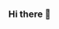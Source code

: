 ### Hi there 👋

<!--
**vlr78vlr/vlr78vlr** is a ✨ _special_ ✨ repository because its `README.md` (this file) appears on your GitHub profile.

Привет! Меня звоут Валерий Клеошкин,я начинающий аналитик, но имею большой опыт работы в поставках, продажах и рекламе. Большую часть своей трудовой деятельности я работал с большим объемом данных и в режиме многозадачности. Профессия аналитик данных привлекает меня потому, что в этой области можно постоянно совершенствовать свои навыки 

## Получил образование
*   creator of [Javarush Community](https://github.com/javarushcommunity) and [Template Repository](https://github.com/template-repository) organizations.
*   creator and author of [romankh3](https://t.me/romankh3) telegram channel. Subscribe to recieve messages about my open-source activities.
*   Write posts about software development.
*   Currently working in [Epam Systems](https://www.linkedin.com/company/epam-systems/)

## 🛠 Technical Stack
*   Java/Kotlin/Groovy/COBOL languages
*   MySQL, PostgreSQL, MongoDB, Aurora, DynamoDB, Flyway, Liquibase
*   Spring Framework, Spring Boot, Spring Test, Spring Data Jpa, Spring Jdbc template, Spring Cloud Contract and so on...
*   Camunda, Camunda Cockpit, Camunda Modeleter
*   GitHub/GitLab/Gerrit/Bitbucket
